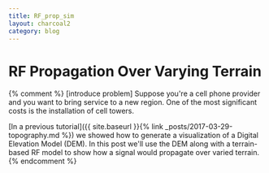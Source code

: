 ```yaml
---
title: RF_prop_sim
layout: charcoal2
category: blog
---
```


RF Propagation Over Varying Terrain
==
<link rel="stylesheet" href="{{site.baseurl}}/assets/posts/RF_prop_sim/css/webix.css" type="text/css"> 
<style>

path#CRI {
    fill: none;
    stroke: #000;
  }
  image.bg {
    opacity: 0.2;
  }
div.tooltip {   
  border-radius: 8px 8px 8px 0;    
  font: 20px sans-serif; 
  width:100px;
  background: #3498db;
  color: white;
  text-align: center;
  position: relative;
  height: 28px;    
  line-height: 28px;
  pointer-events: none;        
  padding: 4px;        
  border: 0;
  display: inline;
}

  circle.active {
    fill: blue;
  }

  circle.cursor {
    fill: none;
    stroke: blue;
    stroke-width: 4px;
    opacity: 0.5;
  }

  svg .map {
    position: absolute;
  }
  canvas {
    position: absolute;
    pointer-events:none;
  }

  #ui {
    width:1000px; height:1000px; margin:20px;  
    position: relative;
  }

  #layout {
    height: 1000px;
    width: 1400px;
    margin: 0 auto;
  }

#outer{
    /*width:1000px; height:400px;*/
    position: relative;
  }

</style>

<script src="{{site.baseurl}}/assets/posts/RF_prop_sim/js/d3.v4.min.js"></script>
<script src="{{site.baseurl}}/assets/posts/RF_prop_sim/js/topojson.v0.min.js"></script>
<script src="{{site.baseurl}}/assets/posts/RF_prop_sim/js/geotiff.min.js"></script>
<script src="{{site.baseurl}}/assets/posts/RF_prop_sim/js/webix.js" type="text/javascript"></script>  
<script src="{{site.baseurl}}/assets/posts/RF_prop_sim/js/skin.js" type="text/javascript"></script>  

{% comment %}
[introduce problem] 
Suppose you're a cell phone provider and you want to bring service to a new region. One of the most significant costs is the installation of cell towers.


[In a previous tutorial]({{ site.baseurl }}{% link _posts/2017-03-29-topography.md %}) we showed how to generate a visualization of a Digital Elevation Model (DEM). In this post we'll use the DEM along with a terrain-based RF model to show how a signal would propagate over varied terrain.
{% endcomment %}
<div id="layout"></div>
<div class="outer" id="outer">
	<svg class="map">
		<image class="bg" xlink:href="{{site.baseurl}}/assets/posts/RF_prop_sim/hill-relief.jpg" />
		<image class="fg" xlink:href="{{site.baseurl}}/assets/posts/RF_prop_sim/hill-relief.jpg" />
	</svg>
	<canvas class="inner" id="myCanvas"></canvas>
	<div class="tooltip"></div>
</div>

<!--

<div id="layout" style="width:50%"></div>
<div id="ui"></div>
<div id="outer">
<svg class="map">
<image class="bg" xlink:href="{{site.baseurl}}assets/posts/RF_prop_sim/hill-relief.jpg" />
<image class="fg" xlink:href="{{site.baseurl}}assets/posts/RF_prop_sim/hill-relief.jpg" />
</svg>
<canvas class="inner" id="myCanvas" width="960" height="600"></canvas>
<div class="tooltip"></div>
</div>
-->
<script src="{{site.baseurl}}/assets/posts/RF_prop_sim/rf.js" type="text/javascript"></script>  
<script src="{{site.baseurl}}/assets/posts/RF_prop_sim/GIS_webix.js" type="text/javascript"></script>

